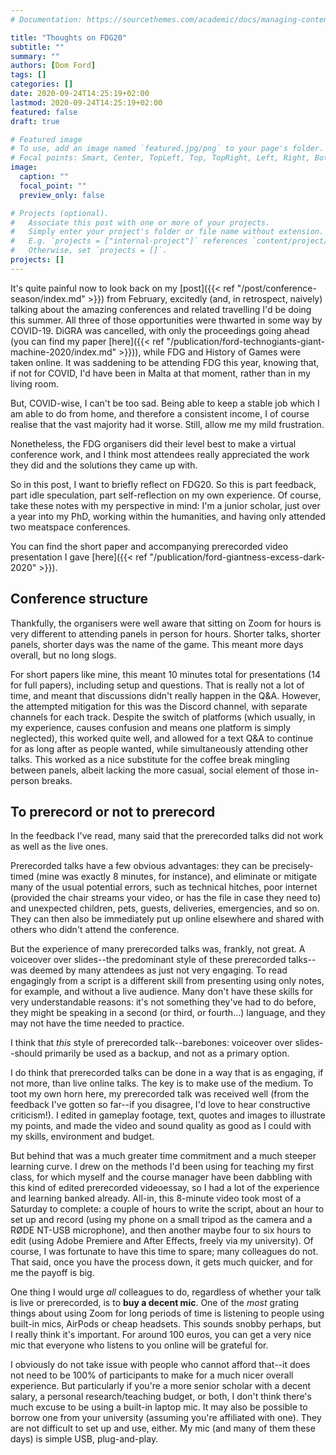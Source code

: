 ```yaml
---
# Documentation: https://sourcethemes.com/academic/docs/managing-content/

title: "Thoughts on FDG20"
subtitle: ""
summary: ""
authors: [Dom Ford]
tags: []
categories: []
date: 2020-09-24T14:25:19+02:00
lastmod: 2020-09-24T14:25:19+02:00
featured: false
draft: true

# Featured image
# To use, add an image named `featured.jpg/png` to your page's folder.
# Focal points: Smart, Center, TopLeft, Top, TopRight, Left, Right, BottomLeft, Bottom, BottomRight.
image:
  caption: ""
  focal_point: ""
  preview_only: false

# Projects (optional).
#   Associate this post with one or more of your projects.
#   Simply enter your project's folder or file name without extension.
#   E.g. `projects = ["internal-project"]` references `content/project/deep-learning/index.md`.
#   Otherwise, set `projects = []`.
projects: []
---
```


It's quite painful now to look back on my [post]({{< ref "/post/conference-season/index.md" >}}) from February, excitedly (and, in retrospect, naively) talking about the amazing conferences and related travelling I'd be doing this summer. All three of those opportunities were thwarted in some way by COVID-19. DiGRA was cancelled, with only the proceedings going ahead (you can find my paper [here]({{< ref "/publication/ford-technogiants-giant-machine-2020/index.md" >}})), while FDG and History of Games were taken online. It was saddening to be attending FDG this year, knowing that, if not for COVID, I'd have been in Malta at that moment, rather than in my living room.

But, COVID-wise, I can't be too sad. Being able to keep a stable job which I am able to do from home, and therefore a consistent income, I of course realise that the vast majority had it worse. Still, allow me my mild frustration.

Nonetheless, the FDG organisers did their level best to make a virtual conference work, and I think most attendees really appreciated the work they did and the solutions they came up with.

So in this post, I want to briefly reflect on FDG20. So this is part feedback, part idle speculation, part self-reflection on my own experience. Of course, take these notes with my perspective in mind: I'm a junior scholar, just over a year into my PhD, working within the humanities, and having only attended two meatspace conferences.

You can find the short paper and accompanying prerecorded video presentation I gave [here]({{< ref "/publication/ford-giantness-excess-dark-2020" >}}).

## Conference structure

Thankfully, the organisers were well aware that sitting on Zoom for hours is very different to attending panels in person for hours. Shorter talks, shorter panels, shorter days was the name of the game. This meant more days overall, but no long slogs.

For short papers like mine, this meant 10 minutes total for presentations (14 for full papers), including setup and questions. That is really not a lot of time, and meant that discussions didn't really happen in the Q&A. However, the attempted mitigation for this was the Discord channel, with separate channels for each track. Despite the switch of platforms (which usually, in my experience, causes confusion and means one platform is simply neglected), this worked quite well, and allowed for a text Q&A to continue for as long after as people wanted, while simultaneously attending other talks. This worked as a nice substitute for the coffee break mingling between panels, albeit lacking the more casual, social element of those in-person breaks.

## To prerecord or not to prerecord

In the feedback I've read, many said that the prerecorded talks did not work as well as the live ones.

Prerecorded talks have a few obvious advantages: they can be precisely-timed (mine was exactly 8 minutes, for instance), and eliminate  or mitigate many of the usual potential errors, such as technical hitches, poor internet (provided the chair streams your video, or has the file in case they need to) and unexpected children, pets, guests, deliveries, emergencies, and so on. They can then also be immediately put up online elsewhere and shared with others who didn't attend the conference.

But the experience of many prerecorded talks was, frankly, not great. A voiceover over slides--the predominant style of these prerecorded talks--was deemed by many attendees as just not very engaging. To read engagingly from a script is a different skill from presenting using only notes, for example, and without a live audience. Many don't have these skills for very understandable reasons: it's not something they've had to do before, they might be speaking in a second (or third, or fourth...) language, and they may not have the time needed to practice.

I think that *this* style of prerecorded talk--barebones: voiceover over slides--should primarily be used as a backup, and not as a primary option.

I do think that prerecorded talks can be done in a way that is as engaging, if not more, than live online talks. The key is to make use of the medium. To toot my own horn here, my prerecorded talk was received well (from the feedback I've gotten so far--if you disagree, I'd love to hear constructive criticism!). I edited in gameplay footage, text, quotes and images to illustrate my points, and made the video and sound quality as good as I could with my skills, environment and budget.

But behind that was a much greater time commitment and a much steeper learning curve. I drew on the methods I'd been using for teaching my first class, for which myself and the course manager have been dabbling with this kind of edited prerecorded videoessay, so I had a lot of the experience and learning banked already. All-in, this 8-minute video took most of a Saturday to complete: a couple of hours to write the script, about an hour to set up and record (using my phone on a small tripod as the camera and a RØDE NT-USB microphone), and then another maybe four to six hours to edit (using Adobe Premiere and After Effects, freely via my university). Of course, I was fortunate to have this time to spare; many colleagues do not. That said, once you have the process down, it gets much quicker, and for me the payoff is big.

One thing I would urge *all* colleagues to do, regardless of whether your talk is live or prerecorded, is to **buy a decent mic**. One of the *most* grating things about using Zoom for long periods of time is listening to people using built-in mics, AirPods or cheap headsets. This sounds snobby perhaps, but I really think it's important. For around 100 euros, you can get a very nice mic that everyone who listens to you online will be grateful for.

I obviously do not take issue with people who cannot afford that--it does not need to be 100% of participants to make for a much nicer overall experience. But particularly if you're a more senior scholar with a decent salary, a personal research/teaching budget, or both, I don't think there's much excuse to be using a built-in laptop mic. It may also be possible to borrow one from your university (assuming you're affiliated with one). They are not difficult to set up and use, either. My mic (and many of them these days) is simple USB, plug-and-play.

